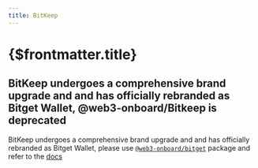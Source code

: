 ```yaml
---
title: BitKeep
---
```


# {$frontmatter.title}

## BitKeep undergoes a comprehensive brand upgrade and and has officially rebranded as Bitget Wallet, @web3-onboard/Bitkeep is deprecated

BitKeep undergoes a comprehensive brand upgrade and and has officially rebranded as Bitget Wallet, please use [`@web3-onboard/bitget`](https://www.npmjs.com/package/@web3-onboard/bitget) package and refer to the [docs](https://onboard.blocknative.com/docs/wallets/bitget)